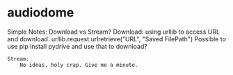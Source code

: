 # audiodome

Simple Notes:
    Download vs Stream?
    Download:
    using urllib to access URL and download.
        urllib.request.urlretrieve("URL", "Saved FilePath")
    Possible to use pip install pydrive and use that to download?
 
    Stream:
        No ideas, holy crap. Give me a minute.
